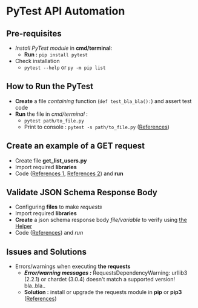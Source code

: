 # PyTest API Automation

## Pre-requisites
- *Install PyTest module* in **cmd/terminal**:
  - **Run :** `pip install pytest`
- Check installation
  - `pytest --help` or `py -m pip list`

## How to Run the PyTest
- **Create** a file *containing* function (`def test_bla_bla():`) and assert test code
- **Run** the file in *cmd/terminal* :
  - `pytest path/to_file.py`
  - Print to console : `pytest -s path/to_file.py` ([References](https://stackoverflow.com/questions/24617397/how-do-i-print-to-console-in-pytest))

## Create an example of a GET request
- Create file **get_list_users.py**
- Import required **libraries**
- Code ([References 1](https://www.geeksforgeeks.org/response-json-python-requests/), [References 2](https://medium.com/@qebuzzz/validating-and-asserting-responses-in-python-requests-14b40908327a)) and **run**
  
## Validate JSON Schema Response Body
- Configuring **files** to make *requests*
- Import required **libraries**
- **Create** a json schema response body *file/variable* to verify using [the Helper](https://github.com/mrisqiamiruladieb/REST-Assured-Java-Part-1/blob/master/README.md#helper)
- Code ([References](https://builtin.com/software-engineering-perspectives/python-json-schema)) and *run*

## Issues and Solutions
- Errors/warnings when executing **the requests**
  - ***Error/warning messages :*** RequestsDependencyWarning: urllib3 (2.2.1) or chardet (3.0.4) doesn't match a supported version! bla..bla..
  - **Solution :** install or upgrade the requests module in **pip** or **pip3** ([References](https://stackoverflow.com/questions/56155627/requestsdependencywarning-urllib3-1-25-2-or-chardet-3-0-4-doesnt-match-a-s))
